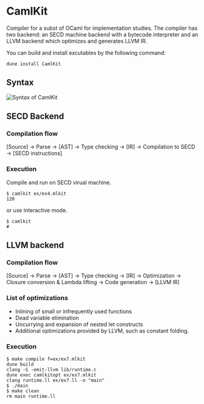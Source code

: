# CamlKit

Compiler for a subst of OCaml for implementation studies. The compiler has two backend: an SECD machine backend with a bytecode interpreter and an LLVM backend which optimizes and generates LLVM IR.

You can build and install excutables by the following command:

```
dune install CamlKit
```

## Syntax

![Syntax of CamlKit](https://imgur.com/XiNqOBd)

## SECD Backend

### Compilation flow

[Source] -> Parse -> [AST] -> Type checking -> [IR] -> Compilation to SECD -> [SECD instructions]

### Execution

Compile and run on SECD virual machine.

```
$ camlkit ex/ex4.mlkit
120
```

or use interactive mode.

```
$ camlkit
#
```

## LLVM backend

### Compilation flow

[Source] -> Parse -> [AST] -> Type checking -> [IR] -> Optimization -> Closure conversion & Lambda lifting -> Code generation -> [LLVM IR]

### List of optimizations

- Inlining of small or infrequently used functions
- Dead variable elimination
- Uncurrying and expansion of nested let constructs
- Additional optimizations provided by LLVM, such as constant folding.

### Execution

```
$ make compile f=ex/ex7.mlkit
dune build
clang -S -emit-llvm lib/runtime.c
dune exec camlkitopt ex/ex7.mlkit
clang runtime.ll ex/ex7.ll -o "main"
$ ./main
$ make clean
rm main runtime.ll
```
